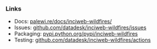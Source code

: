 ### Links

* Docs: [palewi.re/docs/inciweb-wildfires/](https://palewi.re/docs/inciweb-wildfires/)
* Issues: [github.com/datadesk/inciweb-wildfires/issues](https://github.com/datadesk/inciweb-wildfires/issues)
* Packaging: [pypi.python.org/pypi/inciweb-wildfires](https://pypi.python.org/pypi/inciweb-wildfires)
* Testing: [github.com/datadesk/inciweb-wildfires/actions](https://github.com/datadesk/inciweb-wildfires/actions)
